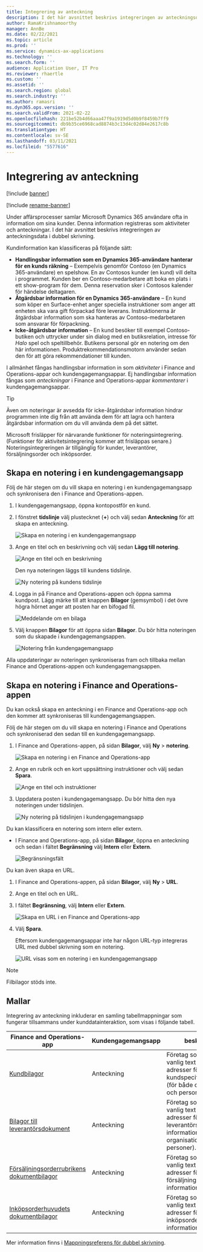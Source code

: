 ```yaml
---
title: Integrering av anteckning
description: I det här avsnittet beskrivs integreringen av anteckningsdata i dubbel skrivning.
author: RamaKrishnamoorthy
manager: AnnBe
ms.date: 02/22/2021
ms.topic: article
ms.prod: ''
ms.service: dynamics-ax-applications
ms.technology: ''
ms.search.form: ''
audience: Application User, IT Pro
ms.reviewer: rhaertle
ms.custom: ''
ms.assetid: ''
ms.search.region: global
ms.search.industry: ''
ms.author: ramasri
ms.dyn365.ops.version: ''
ms.search.validFrom: 2021-02-22
ms.openlocfilehash: 221be52b4d66aaa47f9a1919d5d0b9f8459b7ff9
ms.sourcegitcommit: db9b35ce6968cad8874b3c13d4c02d84e2617c8b
ms.translationtype: HT
ms.contentlocale: sv-SE
ms.lasthandoff: 03/11/2021
ms.locfileid: "5577616"
---
```

# <a name="note-integration"></a>Integrering av anteckning

[!include [banner](../../includes/banner.md)]

[!include [rename-banner](~/includes/cc-data-platform-banner.md)]

Under affärsprocesser samlar Microsoft Dynamics 365 användare ofta in information om sina kunder. Denna information registreras som aktiviteter och anteckningar. I det här avsnittet beskrivs integreringen av anteckningsdata i dubbel skrivning.

Kundinformation kan klassificeras på följande sätt:

+ **Handlingsbar information som en Dynamics 365-användare hanterar för en kunds räkning** – Exempelvis genomför Contoso (en Dynamics 365-användare) en spelshow. En av Contosos kunder (en kund) vill delta i programmet. Kunden ber en Contoso-medarbetare att boka en plats i ett show-program för dem. Denna reservation sker i Contosos kalender för händelse deltagaren.
+ **Åtgärdsbar information för en Dynamics 365-användare** – En kund som köper en Surface-enhet anger speciella instruktioner som anger att enheten ska vara gift förpackad före leverans. Instruktionerna är åtgärdsbar information som ska hanteras av Contoso-medarbetaren som ansvarar för förpackning.
+ **Icke-åtgärdsbar information** – En kund besöker till exempel Contoso-butiken och uttrycker under sin dialog med en butiksrelation, intresse för *Halo* spel och speltillbehör. Butikens personal gör en notering om den här informationen. Produktrekommendationsmotorn använder sedan den för att göra rekommendationer till kunden.

I allmänhet fångas handlingsbar information in som *aktiviteter* i Finance and Operations-appar och kundengagemangsappar. Ej handlingsbar information fångas som *anteckningar* i Finance and Operations-appar *kommentarer* i kundengagemangsappar.

> [!TIP]
> Även om noteringar är avsedda för icke-åtgärdsbar information hindrar programmen inte dig från att använda dem för att lagra och hantera åtgärdsbar information om du vill använda dem på det sättet.

Microsoft frisläpper för närvarande funktioner för noteringsintegrering. (Funktioner för aktivitetsintegrering kommer att frisläppas senare.) Noteringsintegreringen är tillgänglig för kunder, leverantörer, försäljningsorder och inköpsorder.

## <a name="create-a-note-in-a-customer-engagement-app"></a>Skapa en notering i en kundengagemangsapp

Följ de här stegen om du vill skapa en notering i en kundengagemangsapp och synkronisera den i Finance and Operations-appen.

1. I kundengagemangsapp, öppna kontopostför en kund.
2. I fönstret **tidslinje** välj plustecknet (**+**) och välj sedan **Anteckning** för att skapa en anteckning.

    ![Skapa en notering i en kundengagemangsapp](media/notes-ce-1.png)

3. Ange en titel och en beskrivning och välj sedan **Lägg till notering**.

    ![Ange en titel och en beskrivning](media/notes-ce-2.png)

    Den nya noteringen läggs till kundens tidslinje.

    ![Ny notering på kundens tidslinje](media/notes-ce-3.png)

4. Logga in på Finance and Operations-appen och öppna samma kundpost. Lägg märke till att knappen **Bilagor** (gemsymbol) i det övre högra hörnet anger att posten har en bifogad fil.

    ![Meddelande om en bilaga](media/notes-ce-4.png)

5. Välj knappen **Bilagor** för att öppna sidan **Bilagor**. Du bör hitta noteringen som du skapade i kundengagemangsappen.

    ![Notering från kundengagemangsapp](media/notes-ce-5.png)

Alla uppdateringar av noteringen synkroniseras fram och tillbaka mellan Finance and Operations-appen och kundengagemangsappen.

## <a name="create-a-note-in-a-finance-and-operations-app"></a>Skapa en notering i Finance and Operations-appen

Du kan också skapa en anteckning i en Finance and Operations-app och den kommer att synkroniseras till kundengagemangsappen.

Följ de här stegen om du vill skapa en notering i Finance and Operations och synkroniserad den sedan till en kundengagemangsapp.

1. I Finance and Operations-appen, på sidan **Bilagor**, välj **Ny** \> **notering**.

    ![Skapa en notering i en Finance and Operations-app](media/notes-fo-1.png)

2. Ange en rubrik och en kort uppsättning instruktioner och välj sedan **Spara**.

    ![Ange en titel och instruktioner](media/notes-fo-2.png)

3. Uppdatera posten i kundengagemangsapp. Du bör hitta den nya noteringen under tidslinjen.

    ![Ny notering på tidslinjen i kundengagemangsapp](media/notes-fo-3.png)

Du kan klassificera en notering som intern eller extern.

- I Finance and Operations-app, på sidan **Bilagor**, öppna en anteckning och sedan i fältet **Begränsning** välj **Intern** eller **Extern**.

    ![Begränsningsfält](media/notes-fo-4.png)

Du kan även skapa en URL.

1. I Finance and Operations-appen, på sidan **Bilagor**, välj **Ny** \> **URL**.
2. Ange en titel och en URL.
3. I fältet **Begränsning**, välj **Intern** eller **Extern**.

    ![Skapa en URL i en Finance and Operations-app](media/notes-fo-5.png)

4. Välj **Spara**.

    Eftersom kundengagemangsappar inte har någon URL-typ integreras URL med dubbel skrivning som en notering.

    ![URL visas som en notering i en kundengagemangsapp](media/notes-ce-6.png)

> [!NOTE]
> Filbilagor stöds inte.

## <a name="templates"></a>Mallar

Integrering av anteckning inkluderar en samling tabellmappningar som fungerar tillsammans under kunddatainteraktion, som visas i följande tabell.

| Finance and Operations-app | Kundengagemangsapp | beskrivning |
|----------------------------|-------------------------|-------------|
| [Kundbilagor](mapping-reference.md#230) | Anteckning | Företag som använder vanlig text och URL-adresser för att samla in kundspecifik information (för både organisationer och personer). |
| [Bilagor till leverantörsdokument](mapping-reference.md#231) | Anteckning | Företag som använder vanlig text och URL-adresser för att samla in leverantörsspecifik information (för både organisationer och personer). |
| [Försäljningsorderrubrikens dokumentbilagor](mapping-reference.md#229) | Anteckning | Företag som använder vanlig text och URL-adresser för att samla in försäljningsorderspecifik information. |
| [Inköpsorderhuvudets dokumentbilagor](mapping-reference.md#232) | Anteckning | Företag som använder vanlig text och URL-adresser för att samla in inköpsorderspecifik information. |

Mer information finns i [Mappningsreferens för dubbel skrivning](mapping-reference.md).
